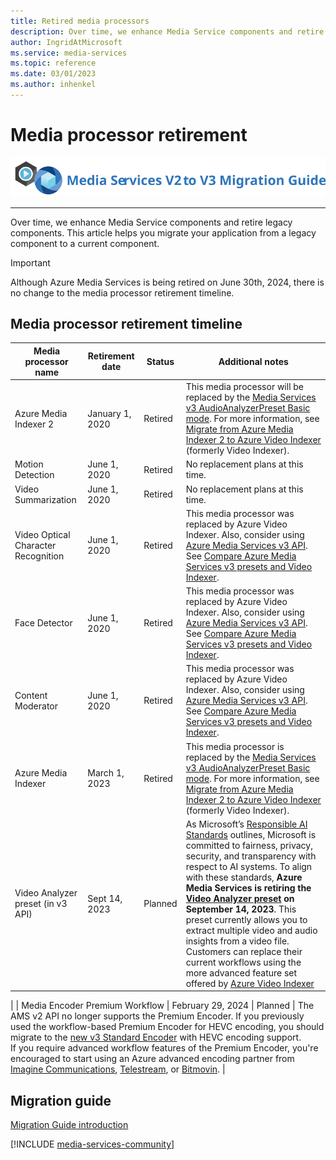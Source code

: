 ```yaml
---
title: Retired media processors
description: Over time, we enhance Media Service components and retire legacy components. This article helps you migrate your application from a legacy component to a current component.
author: IngridAtMicrosoft
ms.service: media-services
ms.topic: reference
ms.date: 03/01/2023
ms.author: inhenkel
---
```


# Media processor retirement

![migration guide logo](./media/migration-guide/azure-media-services-logo-migration-guide.svg)

<hr color="#5ea0ef" size="10">

Over time, we enhance Media Service components and retire legacy components. This article helps you migrate your application from a legacy component to a current component.

> [!IMPORTANT]
> Although Azure Media Services is being retired on June 30th, 2024, there is no change to the media processor retirement timeline.

## Media processor retirement timeline

| **Media processor name** | **Retirement date** | **Status** | **Additional notes** |
| --- | --- | --- | --- |
| Azure Media Indexer 2 | January 1, 2020 | Retired | This media processor will be replaced by the [Media Services v3 AudioAnalyzerPreset Basic mode](analyze-video-audio-files-concept.md). For more information, see [Migrate from Azure Media Indexer 2 to Azure Video Indexer](../previous/migrate-indexer-v1-v2.md) (formerly Video Indexer). |
| Motion Detection | June 1, 2020| Retired | No replacement plans at this time. |
| Video Summarization |June 1, 2020| Retired | No replacement plans at this time.|
| Video Optical Character Recognition | June 1, 2020 | Retired | This media processor was replaced by Azure Video Indexer. Also, consider using [Azure Media Services v3 API](../latest/analyze-video-audio-files-concept.md). <br/>See [Compare Azure Media Services v3 presets and Video Indexer](/azure/azure-video-analyzer/video-analyzer-for-media-docs/compare-video-indexer-with-media-services-presets). |
| Face Detector | June 1, 2020 | Retired | This media processor was replaced by Azure Video Indexer. Also, consider using [Azure Media Services v3 API](analyze-video-audio-files-concept.md). <br/>See [Compare Azure Media Services v3 presets and Video Indexer](/azure/azure-video-analyzer/video-analyzer-for-media-docs/compare-video-indexer-with-media-services-presets). |
| Content Moderator | June 1, 2020 | Retired | This media processor was replaced by Azure Video Indexer. Also, consider using [Azure Media Services v3 API](analyze-video-audio-files-concept.md). <br/>See [Compare Azure Media Services v3 presets and Video Indexer](/azure/azure-video-analyzer/video-analyzer-for-media-docs/compare-video-indexer-with-media-services-presets). |
| Azure Media Indexer | March 1, 2023 | Retired | This media processor is replaced by the [Media Services v3 AudioAnalyzerPreset Basic mode](analyze-video-audio-files-concept.md). For more information, see [Migrate from Azure Media Indexer 2 to Azure Video Indexer](../previous/migrate-indexer-v1-v2.md) (formerly Video Indexer). |
| Video Analyzer preset (in v3 API) | Sept 14, 2023 | Planned |  As Microsoft’s [Responsible AI Standards](https://blogs.microsoft.com/on-the-issues/2022/06/21/microsofts-framework-for-building-ai-systems-responsibly/) outlines, Microsoft is committed to fairness, privacy, security, and transparency with respect to AI systems. To align with these standards, **Azure Media Services is retiring the [Video Analyzer preset](./analyze-video-audio-files-concept.md) on September 14, 2023**. This preset currently allows you to extract multiple video and audio insights from a video file. Customers can replace their current workflows using the more advanced feature set offered by [Azure Video Indexer](/azure/azure-video-indexer/concepts-overview)
|
| Media Encoder Premium Workflow | February 29, 2024 | Planned | The AMS v2 API no longer supports the Premium Encoder. If you previously used the workflow-based Premium Encoder for HEVC encoding, you should migrate to the [new v3 Standard Encoder](encode-media-encoder-standard-formats-reference.md) with HEVC encoding support. <br/> If you require advanced workflow features of the Premium Encoder, you're encouraged to start using an Azure advanced encoding partner from [Imagine Communications](https://imaginecommunications.com/), [Telestream](https://telestream.net), or [Bitmovin](https://bitmovin.com). |

## Migration guide

[Migration Guide introduction](migrate-v-2-v-3-migration-introduction.md)

[!INCLUDE [media-services-community](includes/media-services-community.md)]
